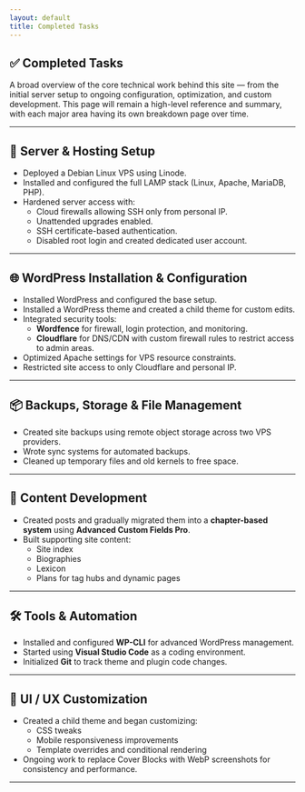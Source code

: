```yaml
---
layout: default
title: Completed Tasks
---
```


## ✅ Completed Tasks

A broad overview of the core technical work behind this site — from the initial server setup to ongoing configuration, optimization, and custom development. This page will remain a high-level reference and summary, with each major area having its own breakdown page over time.

---

## 🔧 Server & Hosting Setup

- Deployed a Debian Linux VPS using Linode.
- Installed and configured the full LAMP stack (Linux, Apache, MariaDB, PHP).
- Hardened server access with:
  - Cloud firewalls allowing SSH only from personal IP.
  - Unattended upgrades enabled.
  - SSH certificate-based authentication.
  - Disabled root login and created dedicated user account.

---

## 🌐 WordPress Installation & Configuration

- Installed WordPress and configured the base setup.
- Installed a WordPress theme and created a child theme for custom edits.
- Integrated security tools:
  - **Wordfence** for firewall, login protection, and monitoring.
  - **Cloudflare** for DNS/CDN with custom firewall rules to restrict access to admin areas.
- Optimized Apache settings for VPS resource constraints.
- Restricted site access to only Cloudflare and personal IP.

---

## 📦 Backups, Storage & File Management

- Created site backups using remote object storage across two VPS providers.
- Wrote sync systems for automated backups.
- Cleaned up temporary files and old kernels to free space.

---

## 📁 Content Development

- Created posts and gradually migrated them into a **chapter-based system** using **Advanced Custom Fields Pro**.
- Built supporting site content:
  - Site index
  - Biographies
  - Lexicon
  - Plans for tag hubs and dynamic pages

---

## 🛠️ Tools & Automation

- Installed and configured **WP-CLI** for advanced WordPress management.
- Started using **Visual Studio Code** as a coding environment.
- Initialized **Git** to track theme and plugin code changes.

---

## 📱 UI / UX Customization

- Created a child theme and began customizing:
  - CSS tweaks
  - Mobile responsiveness improvements
  - Template overrides and conditional rendering
- Ongoing work to replace Cover Blocks with WebP screenshots for consistency and performance.

---
